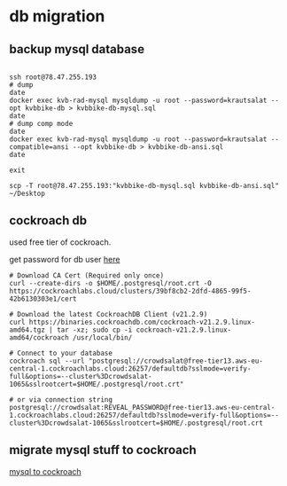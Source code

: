 # db migration 

## backup mysql database

```shell

ssh root@78.47.255.193
# dump
date
docker exec kvb-rad-mysql mysqldump -u root --password=krautsalat --opt kvbbike-db > kvbbike-db-mysql.sql
date
# dump comp mode
date
docker exec kvb-rad-mysql mysqldump -u root --password=krautsalat --compatible=ansi --opt kvbbike-db > kvbbike-db-ansi.sql
date

exit

scp -T root@78.47.255.193:"kvbbike-db-mysql.sql kvbbike-db-ansi.sql" ~/Desktop

```

## cockroach db

used free tier of cockroach.

get password for db user [here](https://cockroachlabs.cloud/clusters)


```shell
# Download CA Cert (Required only once)
curl --create-dirs -o $HOME/.postgresql/root.crt -O https://cockroachlabs.cloud/clusters/39bf8cb2-2dfd-4865-99f5-42b6130303e1/cert

# Download the latest CockroachDB Client (v21.2.9)
curl https://binaries.cockroachdb.com/cockroach-v21.2.9.linux-amd64.tgz | tar -xz; sudo cp -i cockroach-v21.2.9.linux-amd64/cockroach /usr/local/bin/

# Connect to your database
cockroach sql --url "postgresql://crowdsalat@free-tier13.aws-eu-central-1.cockroachlabs.cloud:26257/defaultdb?sslmode=verify-full&options=--cluster%3Dcrowdsalat-1065&sslrootcert=$HOME/.postgresql/root.crt"

# or via connection string
postgresql://crowdsalat:REVEAL_PASSWORD@free-tier13.aws-eu-central-1.cockroachlabs.cloud:26257/defaultdb?sslmode=verify-full&options=--cluster%3Dcrowdsalat-1065&sslrootcert=$HOME/.postgresql/root.crt

```

## migrate mysql stuff to cockroach

[mysql to cockroach](https://www.cockroachlabs.com/docs/stable/migrate-from-mysql.html)